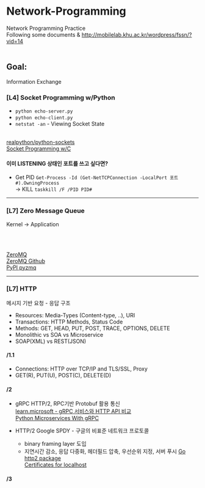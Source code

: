 # Network-Programming

Network Programming Practice<br/>
Following some documents & http://mobilelab.khu.ac.kr/wordpress/fssn/?vid=14<br/><br/>

## Goal:

Information Exchange

### [L4] Socket Programming w/Python

- `python echo-server.py` <br/>
- `python echo-client.py` <br/>
- `netstat -an` - Viewing Socket State <br/><br/>

[realpython/python-sockets](https://realpython.com/python-sockets/) <br/>
[Socket Programming w/C](https://www.geeksforgeeks.org/socket-programming-cc/)

#### 이미 LISTENING 상태인 포트를 쓰고 싶다면?

- Get PID
  `Get-Process -Id (Get-NetTCPConnection -LocalPort 포트#).OwningProcess`
  <br/>
  -> KILL
  `taskkill /F /PID PID#`

---

### [L7] Zero Message Queue

Kernel -> Application

<br/><br/>

[ZeroMQ](https://zeromq.org/)<br/>
[ZeroMQ Github](https://github.com/zeromq)<br/>
[PyPI pyzmq](https://pypi.org/project/pyzmq/)

---

### [L7] HTTP

메시지 기반 요청 - 응답 구조

- Resources: Media-Types (Content-type, ..), URI
- Transactions: HTTP Methods, Status Code
- Methods: GET, HEAD, PUT, POST, TRACE, OPTIONS, DELETE
- Monolithic vs SOA vs Microservice
- SOAP(XML) vs REST(JSON)

#### /1.1

- Connections: HTTP over TCP/IP and TLS/SSL, Proxy
- GET(R), PUT(U), POST(C), DELETE(D)

#### /2

- gRPC
  HTTP/2, RPC기반 Protobuf 활용 통신<br/>
  [learn.microsoft - gRPC 서비스와 HTTP API 비교](https://learn.microsoft.com/ko-kr/aspnet/core/grpc/comparison?view=aspnetcore-8.0)<br/>
  [Python Microservices With gRPC](https://realpython.com/python-microservices-grpc/)

- HTTP/2
  Google SPDY - 구글의 비표준 네트워크 프로토콜 <br/>
  - binary framing layer 도입
  - 지연시간 감소, 응답 다중화, 헤더필드 압축, 우선순위 지정, 서버 푸시
    [Go http2 package](https://pkg.go.dev/golang.org/x/net/http2)<br/>
    [Certificates for localhost](https://letsencrypt.org/docs/certificates-for-localhost/)

#### /3

